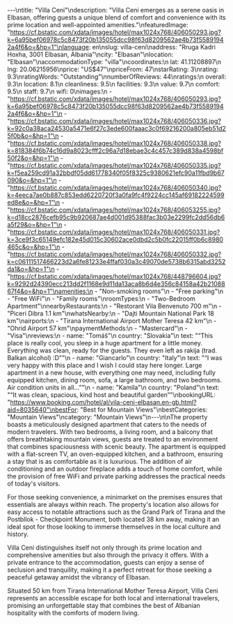 ---\ntitle: "Villa Ceni"\ndescription: "Villa Ceni emerges as a serene oasis in Elbasan, offering guests a unique blend of comfort and convenience with its prime location and well-appointed amenities."\nfeaturedImage: "https://cf.bstatic.com/xdata/images/hotel/max1024x768/406050293.jpg?k=6a95bef06978c5c8473f20b135055dcc98f63d8209562ae4b73f55891942a4f6&o=&hp=1"\nlanguage: en\nslug: villa-ceni\naddress: "Rruga Kadri Hoxha, 3001 Elbasan, Albania"\ncity: "Elbasan"\nlocation: "Elbasan"\naccommodationType: "villa"\ncoordinates:\n  lat: 41.11208897\n  lng: 20.06215956\nprice: "US$47"\npriceFrom: 47\nstarRating: 3\nrating: 9.3\nratingWords: "Outstanding"\nnumberOfReviews: 44\nratings:\n  overall: 9.3\n  location: 8.1\n  cleanliness: 9.5\n  facilities: 9.3\n  value: 9.7\n  comfort: 9.5\n  staff: 9.7\n  wifi: 0\nimages:\n  - "https://cf.bstatic.com/xdata/images/hotel/max1024x768/406050293.jpg?k=6a95bef06978c5c8473f20b135055dcc98f63d8209562ae4b73f55891942a4f6&o=&hp=1"\n  - "https://cf.bstatic.com/xdata/images/hotel/max1024x768/406050336.jpg?k=92c0a38aca24530a5471e6f27c3ede600faaac3c0f69216200a805eb51d25f0b&o=&hp=1"\n  - "https://cf.bstatic.com/xdata/images/hotel/max1024x768/406050338.jpg?k=818384f6b74c16d9a8023cfff2c96a7d18ebae3c4c457c389d838a4598bf50f2&o=&hp=1"\n  - "https://cf.bstatic.com/xdata/images/hotel/max1024x768/406050335.jpg?k=f5ea259cd91a32bbdf05dd61778340f05f8325c9380621efc90a11fbd9b67090&o=&hp=1"\n  - "https://cf.bstatic.com/xdata/images/hotel/max1024x768/406050340.jpg?k=4eeca7ae0b887c853edd6220720f3a0fa9fc4f9224cc145af69182224599ed8e&o=&hp=1"\n  - "https://cf.bstatic.com/xdata/images/hotel/max1024x768/406053255.jpg?k=d18cc2876cefb95c9b920687ae4d001d95388fac3b03e2299fc2dd56db6a5f29&o=&hp=1"\n  - "https://cf.bstatic.com/xdata/images/hotel/max1024x768/406050331.jpg?k=3ce9f3c65149efc182e45d015c30602ace0dbd2c5b0fc22015ff0b6c8980465c&o=&hp=1"\n  - "https://cf.bstatic.com/xdata/images/hotel/max1024x768/406050332.jpg?k=c06111517466223d2a6fe81233e4ffaf030a3c49070de5738b6315abd3252da1&o=&hp=1"\n  - "https://cf.bstatic.com/xdata/images/hotel/max1024x768/448796604.jpg?k=9292d24390ecc213dd2f1168e9d11da13aca8b6d4e356c84158a42b2108867f4&o=&hp=1"\namenities:\n  - "Non-smoking rooms"\n  - "Free parking"\n  - "Free WiFi"\n  - "Family rooms"\nroomTypes:\n  - "Two-Bedroom Apartment"\nnearbyRestaurants:\n  - "Restorant Vila Benvenuto 700 m"\n  - "Piceri Dibra 1.1 km"\nwhatsNearby:\n  - "Dajti Mountain National Park 18 km"\nairports:\n  - "Tirana International Airport Mother Teresa 42 km"\n  - "Ohrid Airport 57 km"\npaymentMethods:\n  - "Mastercard"\n  - "Visa"\nreviews:\n  - name: "Tomáš"\n    country: "Slovakia"\n    text: "“This place is really cool, you sleep in a huge apartment for a little money. Everything was clean, ready for the guests. They even left as rakija (trad. Balkan alcohol) :D”"\n  - name: "Giancarlo"\n    country: "Italy"\n    text: "“I was very happy with this place and I wish I could stay here longer. Large apartment in a new house, with everything one may need, including fully equipped kitchen, dining room, sofa, a large bathroom, and two bedrooms. Air condition units in all...”"\n  - name: "Kamila"\n    country: "Poland"\n    text: "“It was clean, spacious, kind host and beautiful garden”"\nbookingURL: "https://www.booking.com/hotel/al/vila-ceni-elbasan.en-gb.html?aid=8035640"\nbestFor: "Best for Mountain Views"\nbestCategories: "Mountain Views"\ncategory: "Mountain Views"\n---\n\nThe property boasts a meticulously designed apartment that caters to the needs of modern travelers. With two bedrooms, a living room, and a balcony that offers breathtaking mountain views, guests are treated to an environment that combines spaciousness with scenic beauty. The apartment is equipped with a flat-screen TV, an oven-equipped kitchen, and a bathroom, ensuring a stay that is as comfortable as it is luxurious. The addition of air conditioning and an outdoor fireplace adds a touch of home comfort, while the provision of free WiFi and private parking addresses the practical needs of today's visitors.

For those seeking convenience, a minimarket on the premises ensures that essentials are always within reach. The property's location also allows for easy access to notable attractions such as the Grand Park of Tirana and the Postbllok - Checkpoint Monument, both located 38 km away, making it an ideal spot for those looking to immerse themselves in the local culture and history.

Villa Ceni distinguishes itself not only through its prime location and comprehensive amenities but also through the privacy it offers. With a private entrance to the accommodation, guests can enjoy a sense of seclusion and tranquility, making it a perfect retreat for those seeking a peaceful getaway amidst the vibrancy of Elbasan.

Situated 50 km from Tirana International Mother Teresa Airport, Villa Ceni represents an accessible escape for both local and international travelers, promising an unforgettable stay that combines the best of Albanian hospitality with the comforts of modern living.